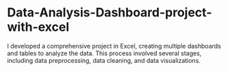 # Data-Analysis-Dashboard-project-with-excel
I developed a comprehensive project in Excel, creating multiple dashboards and tables to analyze the data. This process involved several stages, including data preprocessing, data cleaning, and data visualizations.
